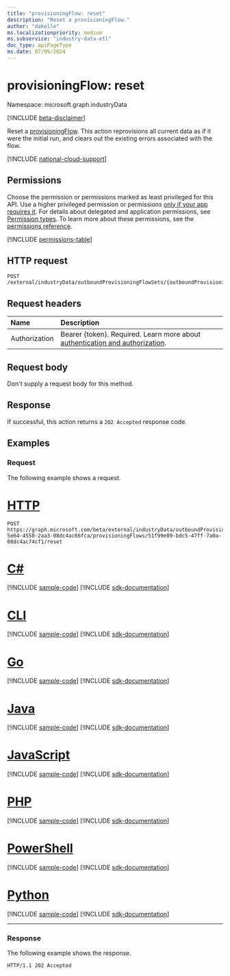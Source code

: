 ```yaml
---
title: "provisioningFlow: reset"
description: "Reset a provisioningFlow."
author: "dakelle"
ms.localizationpriority: medium
ms.subservice: "industry-data-etl"
doc_type: apiPageType
ms.date: 07/09/2024
---
```


# provisioningFlow: reset

Namespace: microsoft.graph.industryData

[!INCLUDE [beta-disclaimer](../../includes/beta-disclaimer.md)]

Reset a [provisioningFlow](../resources/industrydata-provisioningflow.md). This action reprovisions all current data as if it were the initial run, and clears out the existing errors associated with the flow.

[!INCLUDE [national-cloud-support](../../includes/global-only.md)]

## Permissions

Choose the permission or permissions marked as least privileged for this API. Use a higher privileged permission or permissions [only if your app requires it](/graph/permissions-overview#best-practices-for-using-microsoft-graph-permissions). For details about delegated and application permissions, see [Permission types](/graph/permissions-overview#permission-types). To learn more about these permissions, see the [permissions reference](/graph/permissions-reference).

<!-- {
  "blockType": "permissions",
  "name": "industrydata-provisioningflow-reset-permissions"
}
-->
[!INCLUDE [permissions-table](../includes/permissions/industrydata-provisioningflow-reset-permissions.md)]

## HTTP request

<!-- {
  "blockType": "ignored"
}
-->
``` http
POST /external/industryData/outboundProvisioningFlowSets/{outboundProvisioningFlowSetId}/provisioningFlows/{provisioningFlowId}/reset
```

## Request headers

| Name         | Description               |
| :----------- | :------------------------ |
| Authorization|Bearer {token}. Required. Learn more about [authentication and authorization](/graph/auth/auth-concepts).|

## Request body

Don't supply a request body for this method.

## Response

If successful, this action returns a `202 Accepted` response code.

## Examples

### Request

The following example shows a request.
# [HTTP](#tab/http)
<!-- {
  "blockType": "request",
  "name": "provisioningflowthis.reset"
}
-->
``` http
POST https://graph.microsoft.com/beta/external/industryData/outboundProvisioningFlowSets/8c33d025-5e64-4550-2aa3-08dc4ac66fca/provisioningFlows/51f99e09-bdc5-47ff-7a0a-08dc4ac74cf1/reset
```

# [C#](#tab/csharp)
[!INCLUDE [sample-code](../includes/snippets/csharp/provisioningflowthisreset-csharp-snippets.md)]
[!INCLUDE [sdk-documentation](../includes/snippets/snippets-sdk-documentation-link.md)]

# [CLI](#tab/cli)
[!INCLUDE [sample-code](../includes/snippets/cli/provisioningflowthisreset-cli-snippets.md)]
[!INCLUDE [sdk-documentation](../includes/snippets/snippets-sdk-documentation-link.md)]

# [Go](#tab/go)
[!INCLUDE [sample-code](../includes/snippets/go/provisioningflowthisreset-go-snippets.md)]
[!INCLUDE [sdk-documentation](../includes/snippets/snippets-sdk-documentation-link.md)]

# [Java](#tab/java)
[!INCLUDE [sample-code](../includes/snippets/java/provisioningflowthisreset-java-snippets.md)]
[!INCLUDE [sdk-documentation](../includes/snippets/snippets-sdk-documentation-link.md)]

# [JavaScript](#tab/javascript)
[!INCLUDE [sample-code](../includes/snippets/javascript/provisioningflowthisreset-javascript-snippets.md)]
[!INCLUDE [sdk-documentation](../includes/snippets/snippets-sdk-documentation-link.md)]

# [PHP](#tab/php)
[!INCLUDE [sample-code](../includes/snippets/php/provisioningflowthisreset-php-snippets.md)]
[!INCLUDE [sdk-documentation](../includes/snippets/snippets-sdk-documentation-link.md)]

# [PowerShell](#tab/powershell)
[!INCLUDE [sample-code](../includes/snippets/powershell/provisioningflowthisreset-powershell-snippets.md)]
[!INCLUDE [sdk-documentation](../includes/snippets/snippets-sdk-documentation-link.md)]

# [Python](#tab/python)
[!INCLUDE [sample-code](../includes/snippets/python/provisioningflowthisreset-python-snippets.md)]
[!INCLUDE [sdk-documentation](../includes/snippets/snippets-sdk-documentation-link.md)]

---

### Response

The following example shows the response.

<!-- {
  "blockType": "response",
  "truncated": true
}
-->
``` http
HTTP/1.1 202 Accepted
```


